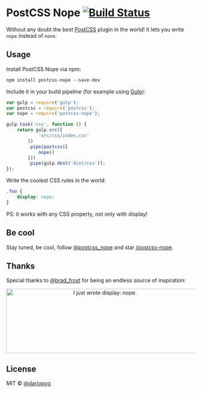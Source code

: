 # PostCSS Nope [![Build Status][ci-img]][ci]
[PostCSS]: https://github.com/postcss/postcss
[ci-img]:  https://travis-ci.org/dariopog/postcss-nope.svg
[ci]:      https://travis-ci.org/dariopog/postcss-nope

Without any doubt the best [PostCSS] plugin in the world! It lets you write `nope` instead of `none`.

## Usage
Install PostCSS Nope via npm:
```css
npm install postcss-nope --save-dev
```

Include it in your build pipeline (for example using [Gulp](http://gulpjs.com/)):
```js
var gulp = require('gulp');
var postcss = require('postcss');
var nope = require('postcss-nope');

gulp.task('css', function () {
    return gulp.src([
            'src/css/index.css'
        ])
        .pipe(postcss([
            nope()
        ]))
        .pipe(gulp.dest('dist/css'));
});
```

Write the coolest CSS rules in the world:
```css
.foo {
    display: nope;
}
```
PS: it works with any CSS property, not only with display!

## Be cool
Stay tuned, be cool, follow [@postcss_nope](https://twitter.com/postcss_nope) and star [/postcss-nope](https://github.com/dariopog/postcss-nope).

## Thanks
Special thanks to [@brad_frost](https://twitter.com/brad_frost) for being an endless source of inspiration:

<p align="center">
    <img src="https://raw.githubusercontent.com/dariopog/static/master/postcss-nope/brad_frost.png" alt="I just wrote display: nope." width="512" height="172"/>
</p>

## License
MIT © [@dariopog](https://twitter.com/dariopog)
